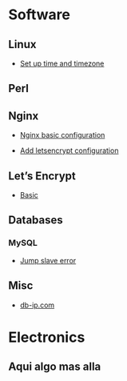 <!-- TITLE: Snippets -->
<!-- SUBTITLE: All Snippets -->

# Software

## Linux
* [Set up time and timezone](/linux/timezone)

## Perl

## Nginx


* [Nginx basic configuration](/nginx/checkconfig)

* [Add letsencrypt configuration](/nginx/letsencrypt)

## Let’s Encrypt
* [Basic](/letsencrypt#basic)

## Databases

### MySQL
* [Jump slave error](/mysql/basics#jump-slave-error)


## Misc
* [db-ip.com](/misc/dbip)

# Electronics
## Aqui algo mas alla


